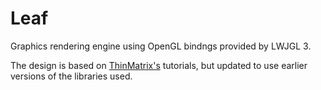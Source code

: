 # Leaf

Graphics rendering engine using OpenGL bindngs provided by LWJGL 3.

The design is based on [ThinMatrix's](https://www.youtube.com/user/ThinMatrix) tutorials, 
but updated to use earlier versions of the libraries used.
